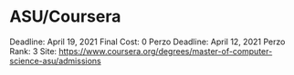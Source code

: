 # ASU/Coursera

Deadline: April 19, 2021
Final Cost: 0
Perzo Deadline: April 12, 2021
Perzo Rank: 3
Site: https://www.coursera.org/degrees/master-of-computer-science-asu/admissions